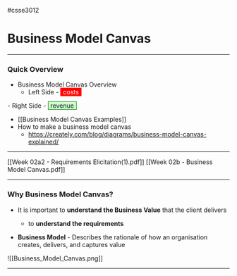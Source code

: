 #csse3012

# Business Model Canvas
___
### Quick Overview
- Business Model Canvas Overview
	- Left Side - <span style="color: white; background-color: red ; padding-left: 5px; padding-right: 5px; border: 1px solid red;">
costs 
</span>
	- Right Side - <span style="background-color: #cfc ; padding-left: 5px; padding-right: 5px; border: 1px solid green;">
revenue 
</span>

- [[Business Model Canvas Examples]]
- How to make a business model canvas
	- https://creately.com/blog/diagrams/business-model-canvas-explained/

___
[[Week 02a2 - Requirements Elicitation(1).pdf]]
[[Week 02b - Business Model Canvas.pdf]]

___
### Why Business Model Canvas?
- It is important to **understand the Business Value** that the client delivers 
	- to **understand the requirements**

- **Business Model** - Describes the rationale of how an organisation creates, delivers, and captures value

![[Business_Model_Canvas.png]]

___
